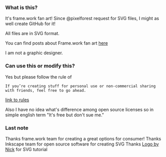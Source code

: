 ### What is this?

It's frame.work fan art! Since @pixelforest request for SVG files, I might as well create GitHub for it!

All files are in SVG format.

You can find posts about Frame.work fan art [here](https://community.frame.work/t/framework-fan-art/6626)

I am not a graphic designer.

### Can use this or modify this?

Yes but please follow the rule of

```
If you’re creating stuff for personal use or non-commercial sharing with friends, feel free to go ahead.
```

[link to rules](https://community.frame.work/t/framework-gadget-and-stickers/2360/31)

Also I have no idea what's difference among open source licenses so in simple english term "It's free but don't sue me."

### Last note

Thanks frame.work team for creating a great options for consumer!
Thanks Inkscape team for open source software for creating SVG
Thanks [Logo by Nick](https://www.youtube.com/c/LogosByNick/videos) for SVG tutorial
